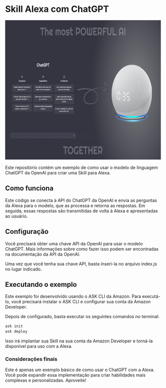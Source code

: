 # Skill Alexa com ChatGPT

<p align="center">
  <img src="assets/cover.png" width="100%" height="450">
</p>

Este repositório contém um exemplo de como usar o modelo de linguagem ChatGPT da OpenAI para criar uma Skill para Alexa.

## Como funciona

Este código se conecta à API do ChatGPT da OpenAI e envia as perguntas da Alexa para o modelo, que as processa e retorna as respostas. Em seguida, essas respostas são transmitidas de volta à Alexa e apresentadas ao usuário.

## Configuração

Você precisará obter uma chave API da OpenAI para usar o modelo ChatGPT. Mais informações sobre como fazer isso podem ser encontradas na documentação da API da OpenAI.

Uma vez que você tenha sua chave API, basta inseri-la no arquivo index.js no lugar indicado.

## Executando o exemplo

Este exemplo foi desenvolvido usando o ASK CLI da Amazon. Para executá-lo, você precisará instalar o ASK CLI e configurar sua conta da Amazon Developer.

Depois de configurado, basta executar os seguintes comandos no terminal:

```bash
ask init
ask deploy
```

Isso irá implantar sua Skill na sua conta da Amazon Developer e torná-la disponível para uso com a Alexa.

### Considerações finais

Este é apenas um exemplo básico de como usar o ChatGPT com a Alexa. Você pode expandir essa implementação para criar habilidades mais complexas e personalizadas. Aproveite!
